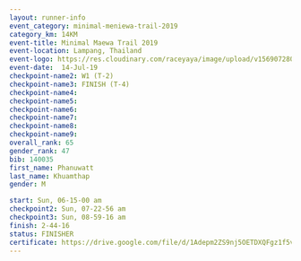 ```yaml
---
layout: runner-info 
event_category: minimal-meniewa-trail-2019 
category_km: 14KM 
event-title: Minimal Maewa Trail 2019 
event-location: Lampang, Thailand 
event-logo: https://res.cloudinary.com/raceyaya/image/upload/v1569072805/logo/minimal-trail_ktnvsp.jpg 
event-date:  14-Jul-19 
checkpoint-name2: W1 (T-2) 
checkpoint-name3: FINISH (T-4) 
checkpoint-name4: 
checkpoint-name5: 
checkpoint-name6: 
checkpoint-name7: 
checkpoint-name8: 
checkpoint-name9: 
overall_rank: 65
gender_rank: 47
bib: 140035
first_name: Phanuwatt
last_name: Khuamthap
gender: M

start: Sun, 06-15-00 am
checkpoint2: Sun, 07-22-56 am
checkpoint3: Sun, 08-59-16 am
finish: 2-44-16
status: FINISHER
certificate: https://drive.google.com/file/d/1Adepm2ZS9nj5OETDXQFgz1f5vAJRJuJi/view?usp=sharing
---
```

